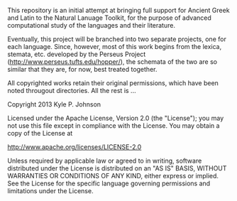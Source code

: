 This repository is an initial attempt at bringing full support for Ancient Greek and Latin to the Natural Lanuage Toolkit, for the purpose of advanced computational study of the languages and their literature.

Eventually, this project will be branched into two separate projects, one for each language. Since, however, most of this work begins from the lexica, stemata, etc. developed by the Perseus Project (http://www.perseus.tufts.edu/hopper/), the schemata of the two are so similar that they are, for now, best treated together.

All copyrighted works retain their original permissions, which have been noted througout directories. All the rest is ...

   Copyright 2013 Kyle P. Johnson

   Licensed under the Apache License, Version 2.0 (the "License");
   you may not use this file except in compliance with the License.
   You may obtain a copy of the License at

   http://www.apache.org/licenses/LICENSE-2.0

   Unless required by applicable law or agreed to in writing, software
   distributed under the License is distributed on an "AS IS" BASIS,
   WITHOUT WARRANTIES OR CONDITIONS OF ANY KIND, either express or implied.
   See the License for the specific language governing permissions and
   limitations under the License.
